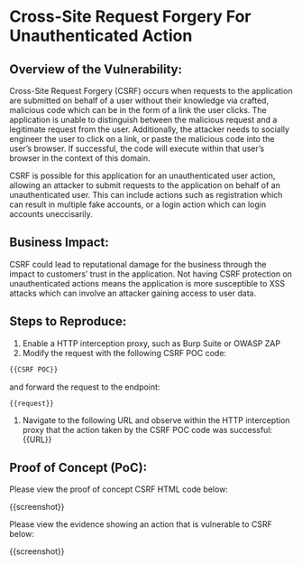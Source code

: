 # Cross-Site Request Forgery For Unauthenticated Action

## Overview of the Vulnerability:

Cross-Site Request Forgery (CSRF) occurs when requests to the application are submitted on behalf of a user without their knowledge via crafted, malicious code which can be in the form of a link the user clicks. The application is unable to distinguish between the malicious request and a legitimate request from the user. Additionally, the attacker needs to socially engineer the user to click on a link, or paste the malicious code into the user’s browser. If successful, the code will execute within that user’s browser in the context of this domain.

CSRF is possible for this application for an unauthenticated user action, allowing an attacker to submit requests to the application on behalf of an unauthenticated user. This can include actions such as registration which can result in multiple fake accounts, or a login action which can login accounts uneccisarily.

## Business Impact:

CSRF could lead to reputational damage for the business through the impact to customers’ trust in the application. Not having CSRF protection on unauthenticated actions means the application is more susceptible to XSS attacks which can involve an attacker gaining access to user data.

## Steps to Reproduce:

1. Enable a HTTP interception proxy, such as Burp Suite or OWASP ZAP
1. Modify the request with the following CSRF POC code:

```HTML
{{CSRF POC}}
```

 and forward the request to the endpoint:

```HTTP
{{request}}
```

1. Navigate to the following URL and observe within the HTTP interception proxy that the action taken by the CSRF POC code was successful: {{URL}}

## Proof of Concept (PoC):

Please view the proof of concept CSRF HTML code below:

{{screenshot}}

Please view the evidence showing an action that is vulnerable to CSRF below:

{{screenshot}}
